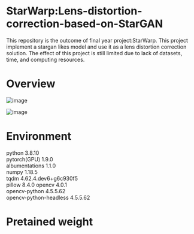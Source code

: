 # StarWarp:Lens-distortion-correction-based-on-StarGAN
This repository is the outcome of final year project:StarWarp. This project implement a stargan likes model and use it as a lens distortion correction solution. The effect of this project is still limited due to lack of datasets, time, and computing resources.

# Overview
![image](https://user-images.githubusercontent.com/83911295/195693867-93dc6788-7a35-4e5c-9e4d-606564eae9d7.png)

![image](https://user-images.githubusercontent.com/83911295/195694200-81715408-9a00-4675-ba50-7abd1408a04a.png)

# Environment
python                    3.8.10            
pytorch(GPU)        1.9.0           
albumentations       1.1.0                   
numpy                    1.18.5                
tqdm                       4.62.4.dev6+g6c930f5     
pillow                     8.4.0
opencv                    4.0.1            
opencv-python             4.5.5.62                 
opencv-python-headless    4.5.5.62  

# Pretained weight
